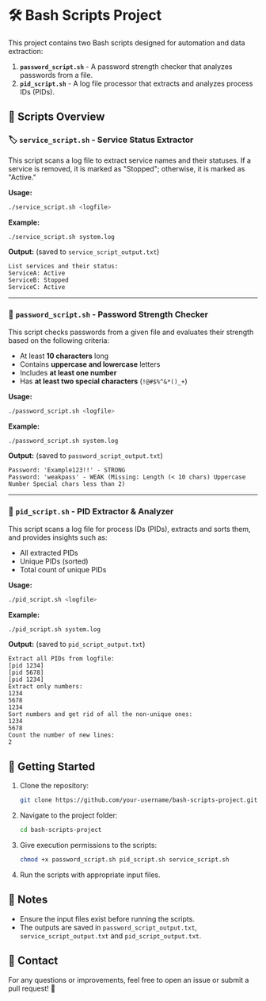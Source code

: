 # 🛠️ Bash Scripts Project

This project contains two Bash scripts designed for automation and data extraction:

1. **`password_script.sh`** - A password strength checker that analyzes passwords from a file.
2. **`pid_script.sh`** - A log file processor that extracts and analyzes process IDs (PIDs).

## 📌 Scripts Overview

### 🏷️  `service_script.sh` - Service Status Extractor
This script scans a log file to extract service names and their statuses. If a service is removed, it is marked as "Stopped"; otherwise, it is marked as "Active."

**Usage:**
```bash
./service_script.sh <logfile>
```
**Example:**
```bash
./service_script.sh system.log
```
**Output:** (saved to `service_script_output.txt`)
```
List services and their status:
ServiceA: Active
ServiceB: Stopped
ServiceC: Active
```

---

### 🔑 `password_script.sh` - Password Strength Checker
This script checks passwords from a given file and evaluates their strength based on the following criteria:
- At least **10 characters** long
- Contains **uppercase and lowercase** letters
- Includes **at least one number**
- Has **at least two special characters** (`!@#$%^&*()_+`)

**Usage:**
```bash
./password_script.sh <logfile>
```
**Example:**
```bash
./password_script.sh system.log
```
**Output:** (saved to `password_script_output.txt`)
```
Password: 'Example123!!' - STRONG
Password: 'weakpass' - WEAK (Missing: Length (< 10 chars) Uppercase Number Special chars less than 2)
```

---

### 📄 `pid_script.sh` - PID Extractor & Analyzer
This script scans a log file for process IDs (PIDs), extracts and sorts them, and provides insights such as:
- All extracted PIDs
- Unique PIDs (sorted)
- Total count of unique PIDs

**Usage:**
```bash
./pid_script.sh <logfile>
```
**Example:**
```bash
./pid_script.sh system.log
```
**Output:** (saved to `pid_script_output.txt`)
```
Extract all PIDs from logfile:
[pid 1234]
[pid 5678]
[pid 1234]
Extract only numbers:
1234
5678
1234
Sort numbers and get rid of all the non-unique ones:
1234
5678
Count the number of new lines:
2
```

## 🚀 Getting Started
1. Clone the repository:
   ```bash
   git clone https://github.com/your-username/bash-scripts-project.git
   ```
2. Navigate to the project folder:
   ```bash
   cd bash-scripts-project
   ```
3. Give execution permissions to the scripts:
   ```bash
   chmod +x password_script.sh pid_script.sh service_script.sh
   ```
4. Run the scripts with appropriate input files.

## 📝 Notes
- Ensure the input files exist before running the scripts.
- The outputs are saved in `password_script_output.txt`, `service_script_output.txt` and `pid_script_output.txt`.

## 📧 Contact
For any questions or improvements, feel free to open an issue or submit a pull request! 🚀


